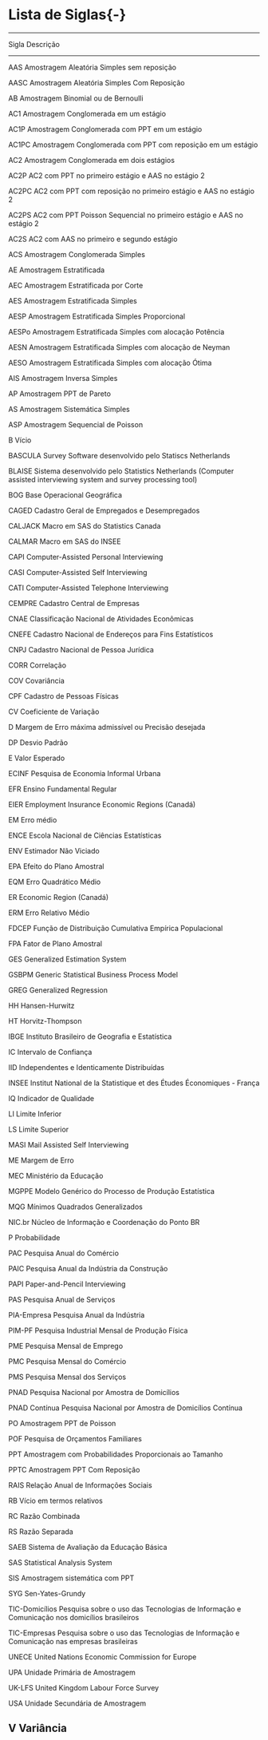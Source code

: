 # Lista de Siglas{-} 


-----------
Sigla            Descrição
---------------- -----------------------------------------------------------
AAS              Amostragem Aleatória Simples sem reposição 

AASC             Amostragem Aleatória Simples Com Reposição

AB               Amostragem Binomial ou de Bernoulli 

AC1              Amostragem Conglomerada em um estágio 

AC1P             Amostragem Conglomerada com PPT em um estágio

AC1PC            Amostragem Conglomerada com PPT com reposição em um estágio

AC2              Amostragem Conglomerada em dois estágios

AC2P             AC2 com PPT no primeiro estágio e AAS no estágio 2

AC2PC            AC2 com PPT com reposição no primeiro estágio e AAS no estágio 2

AC2PS             AC2 com PPT Poisson Sequencial no primeiro estágio e AAS no estágio 2 

AC2S              AC2 com AAS no primeiro e segundo estágio 

ACS               Amostragem Conglomerada Simples 

AE                Amostragem Estratificada 

AEC               Amostragem Estratificada por Corte

AES               Amostragem Estratificada Simples

AESP              Amostragem Estratificada Simples Proporcional 

AESPo             Amostragem Estratificada Simples com alocação Potência

AESN              Amostragem Estratificada Simples com alocação de Neyman 

AESO              Amostragem Estratificada Simples com alocação Ótima 

AIS               Amostragem Inversa Simples 

AP                Amostragem PPT de Pareto 

AS                Amostragem Sistemática Simples

ASP               Amostragem Sequencial de Poisson 

B                 Vício 

BASCULA           Survey Software desenvolvido pelo Statiscs Netherlands 

BLAISE            Sistema desenvolvido pelo Statistics Netherlands (Computer assisted interviewing system and survey processing tool) 

BOG               Base Operacional Geográfica 

CAGED             Cadastro Geral de Empregados e Desempregados

CALJACK           Macro em SAS do Statistics Canada 

CALMAR            Macro em SAS do INSEE

CAPI              Computer-Assisted Personal Interviewing 

CASI              Computer-Assisted Self Interviewing

CATI              Computer-Assisted Telephone Interviewing

CEMPRE            Cadastro Central de Empresas 

CNAE              Classificação Nacional de Atividades Econômicas 

CNEFE             Cadastro Nacional de Endereços para Fins Estatísticos 

CNPJ              Cadastro Nacional de Pessoa Jurídica

CORR              Correlação

COV               Covariância 

CPF               Cadastro de Pessoas Físicas

CV                Coeficiente de Variação

D                 Margem de Erro máxima admissível ou Precisão desejada

DP                Desvio Padrão

E                 Valor Esperado 

ECINF             Pesquisa de Economia Informal Urbana 

EFR               Ensino Fundamental Regular 

EIER              Employment Insurance Economic Regions (Canadá)

EM                Erro médio 

ENCE              Escola Nacional de Ciências Estatísticas

ENV               Estimador Não Viciado 

EPA               Efeito do Plano Amostral

EQM               Erro Quadrático Médio 

ER                Economic Region (Canadá)

ERM               Erro Relativo Médio  

FDCEP             Função de Distribuição Cumulativa Empírica Populacional 

FPA               Fator de Plano Amostral

GES               Generalized Estimation System

GSBPM             Generic Statistical Business Process Model 

GREG              Generalized Regression

HH                Hansen-Hurwitz 

HT                Horvitz-Thompson

IBGE              Instituto Brasileiro de Geografia e Estatística

IC                Intervalo de Confiança

IID               Independentes e Identicamente Distribuídas 

INSEE             Institut National de la Statistique et des Études Économiques - França

IQ                Indicador de Qualidade

LI                Limite Inferior 

LS                Limite Superior

MASI              Mail Assisted Self Interviewing

ME                Margem de Erro

MEC               Ministério da Educação

MGPPE             Modelo Genérico do Processo de Produção Estatística 

MQG               Mínimos Quadrados Generalizados

NIC.br            Núcleo de Informação e Coordenação do Ponto BR

P                 Probabilidade

PAC               Pesquisa Anual do Comércio

PAIC              Pesquisa Anual da Indústria da Construção 

PAPI              Paper-and-Pencil Interviewing 

PAS               Pesquisa Anual de Serviços 

PIA-Empresa       Pesquisa Anual da Indústria 

PIM-PF            Pesquisa Industrial Mensal de Produção Física 

PME               Pesquisa Mensal de Emprego  

PMC               Pesquisa Mensal do Comércio 

PMS               Pesquisa Mensal dos Serviços 

PNAD              Pesquisa Nacional por Amostra de Domicílios

PNAD Contínua     Pesquisa Nacional por Amostra de Domicílios Contínua 

PO                Amostragem PPT de Poisson

POF               Pesquisa de Orçamentos Familiares

PPT               Amostragem com Probabilidades Proporcionais ao Tamanho

PPTC              Amostragem PPT Com Reposição

RAIS              Relação Anual de Informações Sociais 

RB                Vício em termos relativos

RC                Razão Combinada

RS                Razão Separada

SAEB              Sistema de Avaliação da Educação Básica 

SAS               Statistical Analysis System

SIS               Amostragem sistemática com PPT 

SYG               Sen-Yates-Grundy 

TIC-Domicílios    Pesquisa sobre o uso das Tecnologias de Informação e Comunicação nos domicílios brasileiros

TIC-Empresas      Pesquisa sobre o uso das Tecnologias de Informação e Comunicação nas empresas brasileiras 

UNECE             United Nations Economic Commission for Europe 

UPA               Unidade Primária de Amostragem 

UK-LFS            United Kingdom Labour Force Survey 

USA               Unidade Secundária de Amostragem

V                 Variância 
-----------------------------------------------------------------------------------------------------------









